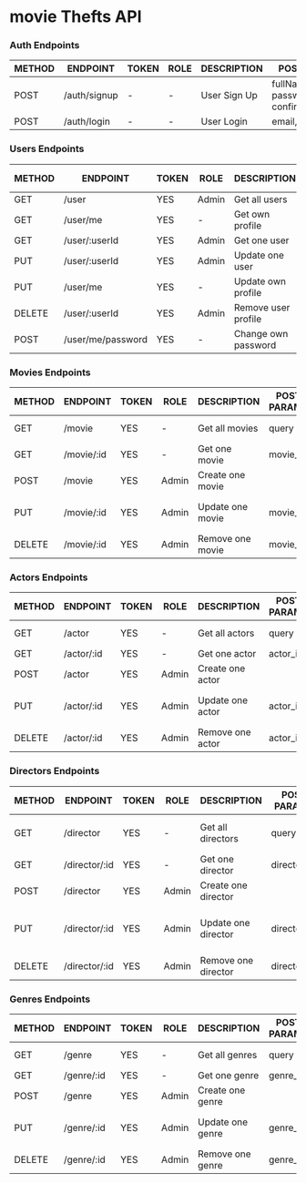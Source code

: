 # movie Thefts API

### Auth Endpoints

| METHOD | ENDPOINT      | TOKEN | ROLE     | DESCRIPTION           | POST PARAMS                                                 | RETURNS |
| ------ | ------------- | ----- | -------- | --------------------- | ----------------------------------------------------------- | ------- |
| POST   | /auth/signup  | -     | -        | User Sign Up          | fullName, email, password, confirm_password                 | token   |
| POST   | /auth/login   | -     | -        | User Login            | email, password                                             | token   |

### Users Endpoints

| METHOD | ENDPOINT                  | TOKEN | ROLE  | DESCRIPTION                  | POST PARAMS                | RETURNS                              |
| ------ | ------------------------- | ----- | ----- | ---------------------------- | -------------------------- | ------------------------------------ |
| GET    | /user                    | YES   | Admin | Get all users                | -                          | [{ users }]                          |
| GET    | /user/me                 | YES   | -     | Get own profile              | user_id                    | { user }                             |
| GET    | /user/:userId            | YES   | Admin | Get one user                 | user_id                    | { user }                             |
| PUT    | /user/:userId            | YES   | Admin | Update one user              | user_id, body              | { user }                             |
| PUT    | /user/me                 | YES   | -     | Update own profile           | user_id                    | { user }                             |
| DELETE | /user/:userId            | YES   | Admin | Remove user profile          | user_id                    | "Profile deleted"                    |
| POST   | /user/me/password        | YES   | -     | Change own password          | old_password, new_password | "Password updated"                   |


### Movies Endpoints

| METHOD | ENDPOINT           | TOKEN | ROLE                        | DESCRIPTION                       | POST PARAMS| RETURNS                    |
| ------ | ------------------ | ----- | --------------------------- | --------------------------------- | ---------- | -------------------------- |
| GET    | /movie             | YES   | -                           | Get all movies                    | query      | [{ movies }]               |
| GET    | /movie/:id         | YES   | -                           | Get one movie                     | movie_id   | { movie }                  |
| POST   | /movie             | YES   | Admin                       | Create one movie                  |            | { movie }                  |
| PUT    | /movie/:id         | YES   | Admin                       | Update one movie                  | movie_id   | "movie updated", { movie } |
| DELETE | /movie/:id         | YES   | Admin                       | Remove one movie                  | movie_id   | "movie deleted"            |

### Actors Endpoints

| METHOD | ENDPOINT           | TOKEN | ROLE                        | DESCRIPTION                       | POST PARAMS| RETURNS                    |
| ------ | ------------------ | ----- | --------------------------- | --------------------------------- | ---------- | -------------------------- |
| GET    | /actor             | YES   | -                           | Get all actors                    | query      | [{ actors }]               |
| GET    | /actor/:id         | YES   | -                           | Get one actor                     | actor_id   | { actor }                  |
| POST   | /actor             | YES   | Admin                       | Create one actor                  |            | { actor }                  |
| PUT    | /actor/:id         | YES   | Admin                       | Update one actor                  | actor_id   | "actor updated", { actor } |
| DELETE | /actor/:id         | YES   | Admin                       | Remove one actor                  | actor_id   | "actor deleted"            |

### Directors Endpoints

| METHOD | ENDPOINT           | TOKEN | ROLE                        | DESCRIPTION                       | POST PARAMS| RETURNS                          |
| ------ | ------------------ | ----- | --------------------------- | --------------------------------- | ---------- | -------------------------------- |
| GET    | /director          | YES   | -                           | Get all directors                 | query      | [{ directors }]                  |
| GET    | /director/:id      | YES   | -                           | Get one director                  | director_id| { director }                     |
| POST   | /director          | YES   | Admin                       | Create one director               |            | { director }                     |
| PUT    | /director/:id      | YES   | Admin                       | Update one director               | director_id| "director updated", { director } |
| DELETE | /director/:id      | YES   | Admin                       | Remove one director               | director_id| "director deleted"               |

### Genres Endpoints

| METHOD | ENDPOINT           | TOKEN | ROLE                        | DESCRIPTION                       | POST PARAMS| RETURNS                    |
| ------ | ------------------ | ----- | --------------------------- | --------------------------------- | ---------- | -------------------------- |
| GET    | /genre             | YES   | -                           | Get all genres                    | query      | [{ genres }]               |
| GET    | /genre/:id         | YES   | -                           | Get one genre                     | genre_id   | { genre }                  |
| POST   | /genre             | YES   | Admin                       | Create one genre                  |            | { genre }                  |
| PUT    | /genre/:id         | YES   | Admin                       | Update one genre                  | genre_id   | "genre updated", { genre } |
| DELETE | /genre/:id         | YES   | Admin                       | Remove one genre                  | genre_id   | "genre deleted"            |